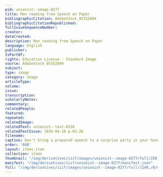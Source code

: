 ```yaml
---
pid: unionist--image-0277
title: Man reading from Speech on Paper
bibliographicCitation: AdobeStock_95352604
bibliographicCitationRepublished: 
fullIssueSequenceNumber: 
creator: 
dateCreated: 
description: Man reading from Speech on Paper
language: English
publisher: 
IsPartOf: 
rights: Education License - Standard Image
source: AdobeStock_95352604
subject: 
type: image
category: Image
articleType: 
volume: 
issue: 
transcription: 
scholarlyNotes: 
commentary: 
relatedPeople: 
featured: 
repeated: 
relatedImage: 
relatedText: unionist--text-0326
relatedTextIssue: 1834-04-10 p.03.26
filename: 
caption: Don't bring a prepared speech to a surprise party in your honor!
order: '688'
layout: items_item
collection: items
thumbnail: "/img/derivatives/iiif/images/unionist--image-0277/full/250,/0/default.jpg"
manifest: "/img/derivatives/iiif/unionist--image-0277/manifest.json"
full: "/img/derivatives/iiif/images/unionist--image-0277/full/1140,/0/default.jpg"
---
```

